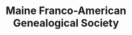 ---
layout: repo
title: "Maine Franco-American Genealogical Society"
id: 2337
permalink: repos/2337/
---